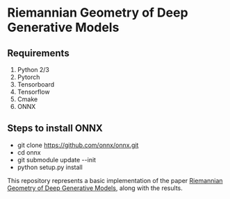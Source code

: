 # Riemannian Geometry of Deep Generative Models

## Requirements 
1) Python 2/3
2) Pytorch
3) Tensorboard
4) Tensorflow
5) Cmake
6) ONNX

## Steps to install ONNX
- git clone https://github.com/onnx/onnx.git
- cd onnx
- git submodule update --init
- python setup.py install

This repository represents a basic implementation of the paper <a href="https://arxiv.org/abs/1711.08014">Riemannian Geometry of Deep Generative Models</a>, along with the results.
